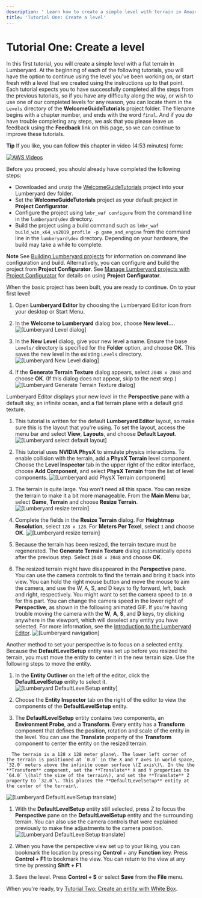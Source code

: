 ```yaml
---
description: ' Learn how to create a simple level with terrain in Amazon Lumberyard. '
title: 'Tutorial One: Create a level'
---
```

# Tutorial One: Create a level<a name="tutor-ch01-create-a-level"></a>

In this first tutorial, you will create a simple level with a flat terrain in Lumberyard\. At the beginning of each of the following tutorials, you will have the option to continue using the level you've been working on, or start fresh with a level that we created using the instructions up to that point\. Each tutorial expects you to have successfully completed all the steps from the previous tutorials, so if you have any difficulty along the way, or wish to use one of our completed levels for any reason, you can locate them in the `Levels` directory of the **WelcomeGuideTutorials** project folder\. The filename begins with a chapter number, and ends with the word `final`\. And if you *do* have trouble completing any steps, we ask that you please leave us feedback using the **Feedback** link on this page, so we can continue to improve these tutorials\.

**Tip**
If you like, you can follow this chapter in video \(4:53 minutes\) form:

[![AWS Videos](https://img.youtube.com/vi/https://www.youtube.com/embed/q3Qlns_xaN8?rel=0/0.jpg)](http://www.youtube.com/watch?v=https://www.youtube.com/embed/q3Qlns_xaN8?rel=0)

Before you proceed, you should already have completed the following steps:
+ Downloaded and unzip the [WelcomeGuideTutorials](https://d3bqhfbip4ze4a.cloudfront.net/tutorials/WelcomeGuideTutorials-v1.1.zip) project into your Lumberyard dev folder\.
+ Set the **WelcomeGuideTutorials** project as your default project in **Project Configurator**\.
+ Configure the project using `lmbr_waf configure` from the command line in the `lumberyard\dev` directory\.
+ Build the project using a build command such as `lmbr_waf build_win_x64_vs2019_profile -p game_and_engine` from the command line in the `lumberyard\dev` directory\. Depending on your hardware, the build may take a while to complete\.

**Note**
See [Building Lumberyard projects](/docs/userguide/game-build-intro) for information on command line configuration and build\. Alternatively, you can configure and build the project from **Project Configurator**\. See [Manage Lumberyard projects with Project Configurator](wg-project-configurator.md) for details on using **Project Configurator**\.

When the basic project has been built, you are ready to continue\. On to your first level\!

1.  Open **Lumberyard Editor** by choosing the Lumberyard Editor icon from your desktop or Start Menu\.

1.  In the **Welcome to Lumberyard** dialog box, choose **New level…​**\.
![\[Lumberyard Level dialog\]](/images/welcomeguide/ui-new-level-1.25.png)

1.  In the **New Level** dialog, give your new level a name\. Ensure the base `Levels/` directory is specified for the **Folder** option, and choose **OK**\. This saves the new level in the existing `Levels` directory\.
![\[Lumberyard New Level dialog\]](/images/welcomeguide/ui-new-level-2-1.25.png)

1.  If the **Generate Terrain Texture** dialog appears, select `2048 x 2048` and choose **OK**\. \(If this dialog does not appear, skip to the next step\.\)
![\[Lumberyard Generate Terrain Texture dialog\]](/images/welcomeguide/ui-generate-terrain-texture-1.25.png)

   Lumberyard Editor displays your new level in the **Perspective** pane with a default sky, an infinite ocean, and a flat terrain plane with a default grid texture\.

1.  This tutorial is written for the default **Lumberyard Editor** layout, so make sure this is the layout that you're using\. To set the layout, access the menu bar and select **View**, **Layouts**, and choose **Default Layout**\.
![\[Lumberyard select default layout\]](/images/welcomeguide/ui-default-layout-1.25.png)

1.  This tutorial uses **NVIDIA PhysX** to simulate physics interactions\. To enable collision with the terrain, add a **PhysX Terrain** level component\. Choose the **Level Inspector** tab in the upper right of the editor interface, choose **Add Component**, and select **PhysX Terrain** from the list of level components\.
![\[Lumberyard add PhysX Terrain component\]](/images/welcomeguide/ui-physx-terrain-1.25.png)

1.  The terrain is quite large\. You won't need all this space\. You can resize the terrain to make it a bit more manageable\. From the **Main Menu** bar, select **Game**, **Terrain** and choose **Resize Terrain**\.
![\[Lumberyard resize terrain\]](/images/welcomeguide/ui-resize-terrain-1.25.png)

1.  Complete the fields in the **Resize Terrain** dialog\. For **Heightmap Resolution**, select `128 x 128`\. For **Meters Per Texel**, select `1` and choose **OK**\.
![\[Lumberyard resize terrain\]](/images/welcomeguide/ui-resize-terrain-2-1.25.png)

1.  Because the terrain has been resized, the terrain texture must be regenerated\. The **Generate Terrain Texture** dialog automatically opens after the previous step\. Select `2048 x 2048` and choose **OK**\.

1.  The resized terrain might have disappeared in the **Perspective** pane\. You can use the camera controls to find the terrain and bring it back into view\. You can hold the right mouse button and move the mouse to aim the camera, and use the W, A, S, and D keys to fly forward, left, back and right, respectively\. You might want to set the camera speed to `10.0` for this part\. You can change the camera speed in the lower right of **Perspective**, as shown in the following animated GIF\. If you're having trouble moving the camera with the **W**, **A**, **S**, and **D** keys, try clicking anywhere in the viewport, which will deselect any entity you have selected\. For more information, see the [Introduction to the Lumberyard Editor](wg-editor.md)\.
![\[Lumberyard navigation\]](/images/welcomeguide/anim-camera-controls-1.25.gif)

   Another method to set your perspective is to focus on a selected entity\. Because the **DefaultLevelSetup** entity was set up before you resized the terrain, you must move the entity to center it in the new terrain size\. Use the following steps to move the entity\.

   1.  In the **Entity Outliner** on the left of the editor, click the **DefaultLevelSetup** entity to select it\.
![\[Lumberyard DefaultLevelSetup entity\]](/images/welcomeguide/ui-defaultlevelsetup-entity-1.25.png)

   1.  Choose the **Entity Inspector** tab on the right of the editor to view the components of the **DefaultLevelSetup** entity\.

   1.  The **DefaultLevelSetup** entity contains two components, an **Environment Probe**, and a **Transform**\. Every entity has a **Transform** component that defines the position, rotation and scale of the entity in the level\. You can use the **Translate** property of the **Transform** component to center the entity on the resized terrain\.

      The terrain is a 128 x 128 meter plane\. The lower left corner of the terrain is positioned at `0.0` in the X and Y axes in world space, `32.0` meters above the infinite ocean surface \(Z axis\)\. In the the **Transform** component, set the **Translate** X and Y properties to `64.0` \(half the size of the terrain\), and set the **Translate** Z property to `32.0`\. This places the **DefaultLevelSetup** entity at the center of the terrain\.
![\[Lumberyard DefaultLevelSetup translate\]](/images/welcomeguide/ui-defaultlevelsetup-translate-1.25.png)

   1.  With the **DefaultLevelSetup** entity still selected, press Z to focus the **Perspective** pane on the **DefaultLevelSetup** entity and the surrounding terrain\. You can also use the camera controls that were explained previously to make fine adjustments to the camera position\.
![\[Lumberyard DefaultLevelSetup translate\]](/images/welcomeguide/ui-press-z-to-focus-1.25.png)

1.  When you have the perspective view set up to your liking, you can bookmark the location by pressing **Control** \+ any **Function** key\. Press **Control \+ F1** to bookmark the view\. You can return to the view at any time by pressing **Shift \+ F1**\.

1.  Save the level\. Press **Control \+ S** or select **Save** from the **File** menu\.

When you're ready, try [Tutorial Two: Create an entity with White Box](tutor-ch02-create-an-entity.md)\.